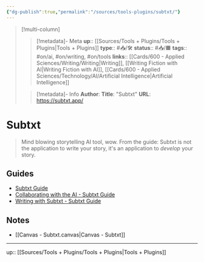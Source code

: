 ```yaml
---
{"dg-publish":true,"permalink":"/sources/tools-plugins/subtxt/"}
---
```


> [!multi-column]
>
>> [!metadata]- Meta
>> **up**:: [[Sources/Tools + Plugins/Tools + Plugins\|Tools + Plugins]]
>> **type**:: #📥/🛠
>> **status**:: #📥/🟧 
>> **tags**:: #on/ai, #on/writing, #on/tools
>> **links**:: [[Cards/600 - Applied Sciences/Writing/Writing\|Writing]], [[Writing Fiction with AI\|Writing Fiction with AI]], [[Cards/600 - Applied Sciences/Technology/AI/Artificial Intelligence\|Artificial Intelligence]]
>
>> [!metadata]- Info
>> **Author**: 
>> **Title**: "Subtxt"
>> **URL**: https://subtxt.app/

# Subtxt

> Mind blowing storytelling AI tool, wow. From the guide: Subtxt is not the application to write your story, it's an application to _develop_ your story.

## Guides
- [Subtxt Guide](https://guide.subtxt.app/)
- [Collaborating with the AI - Subtxt Guide](https://guide.subtxt.app/subtxt-ai/collaborating-with-the-ai)
- [Writing with Subtxt - Subtxt Guide](https://guide.subtxt.app/key-concepts/writing-with-subtxt)

## Notes

- [[Canvas - Subtxt.canvas|Canvas - Subtxt]]

---
up:: [[Sources/Tools + Plugins/Tools + Plugins\|Tools + Plugins]]
